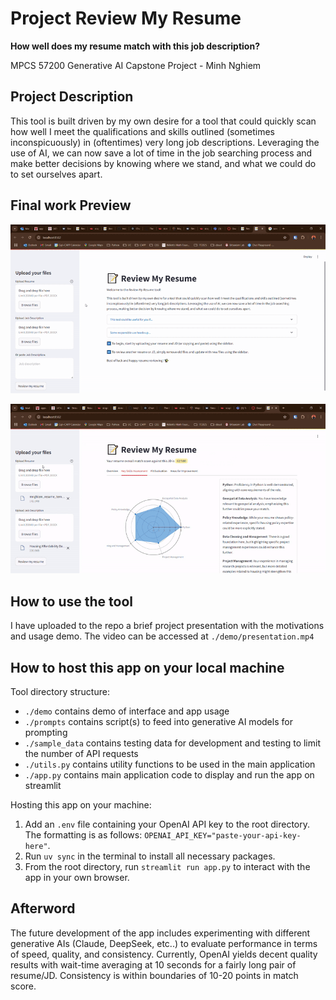 # Project Review My Resume
**How well does my resume match with this job description?**

MPCS 57200 Generative AI Capstone Project - Minh Nghiem

## Project Description
This tool is built driven by my own desire for a tool that could quickly scan how well I meet the qualifications and skills outlined (sometimes inconspicuously) in (oftentimes) very long job descriptions. Leveraging the use of AI, we can now save a lot of time in the job searching process and make better decisions by knowing where we stand, and what we could do to set ourselves apart.

## Final work Preview

![Landing Page](./demo/landing-page.gif)

![Resume/JD Match Result](./demo/result.gif)

## How to use the tool

I have uploaded to the repo a brief project presentation with the motivations and usage demo. The video can be accessed at `./demo/presentation.mp4`

## How to host this app on your local machine

Tool directory structure:
- `./demo` contains demo of interface and app usage
- `./prompts` contains script(s) to feed into generative AI models for prompting
- `./sample_data` contains testing data for development and testing to limit the number of API requests
- `./utils.py` contains utility functions to be used in the main application
- `./app.py` contains main application code to display and run the app on streamlit

Hosting this app on your machine:
1. Add an `.env` file containing your OpenAI API key to the root directory. The formatting is as follows: `OPENAI_API_KEY="paste-your-api-key-here"`.
2. Run `uv sync` in the terminal to install all necessary packages.
3. From the root directory, run `streamlit run app.py` to interact with the app in your own browser.

## Afterword
The future development of the app includes experimenting with different generative AIs (Claude, DeepSeek, etc..) to evaluate performance in terms of speed, quality, and consistency. Currently, OpenAI yields decent quality results with wait-time averaging at 10 seconds for a fairly long pair of resume/JD. Consistency is within boundaries of 10-20 points in match score.